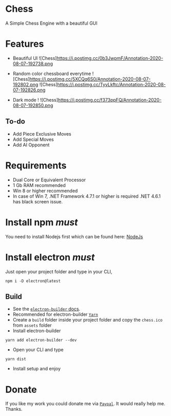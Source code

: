 # Chess
A Simple Chess Engine with a beautiful GUI

# Features
- Beautiful UI
![Chess]https://i.postimg.cc/0b3JwpmF/Annotation-2020-08-07-192738.png

- Random color chessboard everytime
![Chess]https://i.postimg.cc/5XCQq6S0/Annotation-2020-08-07-192802.png
![Chess]https://i.postimg.cc/TyvLkftc/Annotation-2020-08-07-192826.png

- Dark mode !
![Chess]https://i.postimg.cc/f373ppFQ/Annotation-2020-08-07-192850.png

## To-do
- Add Piece Exclusive Moves
- Add Special Moves
- Add AI Opponent

# Requirements

- Dual Core or Equivalent Processor
- 1 Gb RAM recommended
- Win 8 or higher recommended
- In case of Win 7, .NET Framework 4.7.1 or higher is required .NET 4.6.1 has black screen issue.

# Install npm _must_
You need to install Nodejs first which can be found here:
[NodeJs](https://nodejs.org)

# Install electron _must_
Just open your project folder and type in your CLI,
```
npm i -D electron@latest
```

## Build

- See the [`electron-builder` docs](https://www.electron.build/multi-platform-build).
- Recommended for electron-builder [`Yarn`](https://yarnpkg.com/en/docs/install#windows-stable)
- Create a `build` folder inside your project folder and copy the `chess.ico` from `assets` folder
- Install electron-builder
```
yarn add electron-builder --dev
```
- Open your CLI and type
```
yarn dist
```
- Install setup and enjoy

# Donate

If you like my work you could donate me via [`Paypal`](https://www.paypal.me/rijustone).
It would really help me. Thanks.
